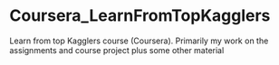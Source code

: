 # Coursera_LearnFromTopKagglers
Learn from top Kagglers course (Coursera). Primarily my work on the assignments and course project plus some other material
